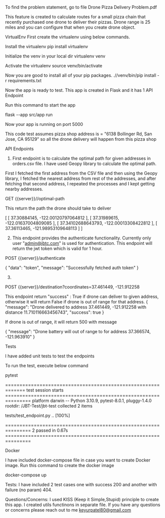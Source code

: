 To find the problem statement, go to file Drone Pizza Delivery Problem.pdf

This feature is created to calculate routes for a small pizza chain that recently purchased one drone to deliver their pizzas. Drone range is 25 miles and you can configure that when you create drone object. 


VirtualEnv
First create the virtualenv using below commands.

Install the virtualenv
pip install virtualenv

Initialize the venv in your local dir
virtualenv venv

Activate the virtualenv
source venv/bin/activate

Now you are good to install all of your pip packages.
.//venv/bin/pip install -r requirements.txt

Now the app is ready to test. This app is created in Flask and it has 1 API Endpoint

Run this command to start the app

flask --app src/app run

Now your app is running on port 5000


This code test assumes pizza shop address is = "6138 Bollinger Rd, San Jose, CA 95129" so all the drone delivery will happen from this pizza shop


API Endpoints

1. First endpoint is to calculate the optimal path for given addresses in orders.csv file. I have used Geopy library to calculate the optimal path. 

First I fetched the first address from the CSV file and then using the Geopy library, I fetched the nearest address from rest of the addresses, and after fetching that second address, I repeated the processes and I kept getting nearby addresses.

GET {{server}}//optimal-path

This return the path the drone should take to deliver 

[
    [
        37.30884145,
        -122.00120797064812
    ],
    [
        37.31989615,
        -122.01637004809085
    ],
    [
        37.34102688643793,
        -122.00013308422812
    ],
    [
        37.36113465,
        -121.98953109648113
    ]
]


2.  This endpoint provides the authenticate functionality. Currently only user "admin@jbtc.com" is used for authentication.
This endpoint will return the jwt token which is valid for 1 hour. 
 
POST {{server}}/authenticate

{
    "data": "token",
    "message": "Successfully fetched auth token"
}


3.

POST {{server}}/destination?coordinates=37.461449, -121.912258

This endpoint return "success" : True if drone can deliver to given address, otherwise it will return False if drone is out of range for that address.
{
    "message": "Drone delivered to address 37.461449, -121.912258 with distance 11.710116663456743",
    "success": true
}

If drone is out of range, it will return 500 with message

{
    "message": "Drone battery will out of range to for address 37.366574, -121.963910"
}


Tests

I have added unit tests to test the endpoints 

To run the test, execute below command

pytest

============================================================= test session starts ===============================================================
platform darwin -- Python 3.10.9, pytest-8.0.1, pluggy-1.4.0
rootdir: /JBT-Test/jbt-test
collected 2 items                                                                                                                                

tests/test_endpoint.py ..                                                                                                                  [100%]

=============================================================== 2 passed in 0.67s ===============================================================


Docker

I have included docker-compose file in case you want to create Docker image.
Run this command to create the docker image

docker-compose up


Tests:
I have included 2 test cases one with success 200 and another with failure (no param) 404.



Questions/Concerns:
I used KISS (Keep it Simple,Stupid) principle to create this app. I created utils functinons in separate file. If you have any questions or concerns please reach out to me keyurpatel80@gmail.com

